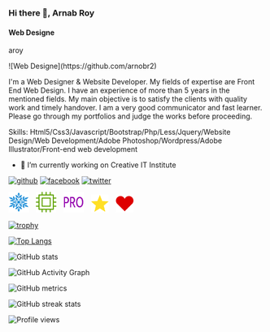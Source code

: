 ### Hi there 👋, Arnab Roy
#### Web Designe
<p>aroy</p>
![Web Designe](https://github.com/arnobr2)

I'm a Web Designer & Website Developer. My fields of expertise are Front End Web Design. I have an experience of more than 5 years in the mentioned fields. My main objective is to satisfy the clients with quality work and timely handover. I am a very good communicator and fast learner. Please go through my portfolios and judge the works before proceeding. 

Skills: Html5/Css3/Javascript/Bootstrap/Php/Less/Jquery/Website Design/Web Development/Adobe Photoshop/Wordpress/Adobe Illustrator/Front-end web development

- 🔭 I’m currently working on Creative IT Institute 


[<img src='https://cdn.jsdelivr.net/npm/simple-icons@3.0.1/icons/github.svg' alt='github' height='40'>](https://github.com/https://github.com/arnobr2)  [<img src='https://cdn.jsdelivr.net/npm/simple-icons@3.0.1/icons/facebook.svg' alt='facebook' height='40'>](https://www.facebook.com/https://web.facebook.com/eng.arnob/)  [<img src='https://cdn.jsdelivr.net/npm/simple-icons@3.0.1/icons/twitter.svg' alt='twitter' height='40'>](https://twitter.com/https://twitter.com/arnobr2)  

<a href='https://archiveprogram.github.com/'><img src='https://raw.githubusercontent.com/acervenky/animated-github-badges/master/assets/acbadge.gif' width='40' height='40'></a> <a href='https://docs.github.com/en/developers'><img src='https://raw.githubusercontent.com/acervenky/animated-github-badges/master/assets/devbadge.gif' width='40' height='40'></a> <a href='https://github.com/pricing'><img src='https://raw.githubusercontent.com/acervenky/animated-github-badges/master/assets/pro.gif' width='40' height='40'></a> <a href='https://stars.github.com/'><img src='https://raw.githubusercontent.com/acervenky/animated-github-badges/master/assets/starbadge.gif' width='35' height='35'></a> <a href='https://docs.github.com/en/github/supporting-the-open-source-community-with-github-sponsors'><img src='https://raw.githubusercontent.com/acervenky/animated-github-badges/master/assets/sponsorbadge.gif' width='35' height='35'></a> 

[![trophy](https://github-profile-trophy.vercel.app/?username=https://github.com/arnobr2)](https://github.com/ryo-ma/github-profile-trophy)

[![Top Langs](https://github-readme-stats.vercel.app/api/top-langs/?username=https://github.com/arnobr2)](https://github.com/anuraghazra/github-readme-stats)

![GitHub stats](https://github-readme-stats.vercel.app/api?username=https://github.com/arnobr2&show_icons=true&count_private=true)  

![GitHub Activity Graph](https://activity-graph.herokuapp.com/graph?username=https://github.com/arnobr2)  

![GitHub metrics](https://metrics.lecoq.io/https://github.com/arnobr2)  

![GitHub streak stats](https://github-readme-streak-stats.herokuapp.com/?user=https://github.com/arnobr2)  

![Profile views](https://gpvc.arturio.dev/https://github.com/arnobr2)  

